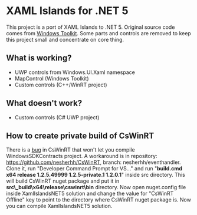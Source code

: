 # XAML Islands for .NET 5

This project is a port of XAML Islands to .NET 5.
Original source code comes from [Windows Toolkit](https://github.com/windows-toolkit/Microsoft.Toolkit.Win32). Some parts and controls are removed to keep this project small and concentrate on core thing.

## What is working?
- UWP controls from Windows.UI.Xaml namespace
- MapControl (Windows Toolkit)
- Custom controls (C++/WinRT project)

## What doesn't work?
- Custom controls (C# UWP project)

## How to create private build of CsWinRT
There is a [bug](https://github.com/microsoft/CsWinRT/issues/597) in CsWinRT that won't let you compile WindowsSDKContracts project. A workaround is in repository: https://github.com/nesherhh/CsWinRT, branch: nesherhh/eventhandler. Clone it, run "Developer Command Prompt for VS..." and run "**build.cmd x64 release 1.2.5.49999 1.2.5-private.1 1.2.0.1**" inside src directory. This will build CsWinRT nuget package and put it in **src\\_build\x64\release\cswinrt\bin** directory. Now open nuget.config file inside XamlIslandsNET5 solution and change the value for "CsWinRT Offline" key to point to the directory where CsWinRT nuget package is. Now you can compile XamlIslandsNET5 solution.
